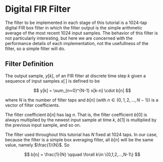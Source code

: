 
# Digital FIR Filter

The filter to be implemented in each stage of this tutorial is a 1024-tap
digital FIR box filter in which the filter output is the simple arithmetic
average of the most recent 1024 input samples. The behavior of this filter is
not particularly interesting, but here we are concerned with the performance
details of each implementation, not the usefullness of the filter, so a simple
filter will do.

## Filter Definition

The output sample, $y[k]$, of an FIR filter at discrete time step $k$ given
a sequence of input samples $x[\,]$ is defined to be

$$
  y[k] = \sum_{n=0}^{N-1} x[k-n] \cdot b[n]
$$

where $N$ is the number of filter taps and $b[n]$ (with $n \in
\{0,1,2,...,N-1\}$) is a vector of filter coefficients.

The filter coefficient $b[n]$ has lag $n$. That is, the filter coefficient
$b[0]$ is always multiplied by the newest input sample at time $k$, $b[1]$ is
multiplied by the previous input sample, and so on.

The filter used throughout this tutorial has $N$ fixed at $1024$ taps. In our
case, because the filter is a simple box averaging filter, all $b[n]$ will be
the same value, namely $\frac{1}{N}$. So

$$
  b[n] = \frac{1}{N} \qquad \forall k\in \{0,1,2,...,N-1\}
$$
